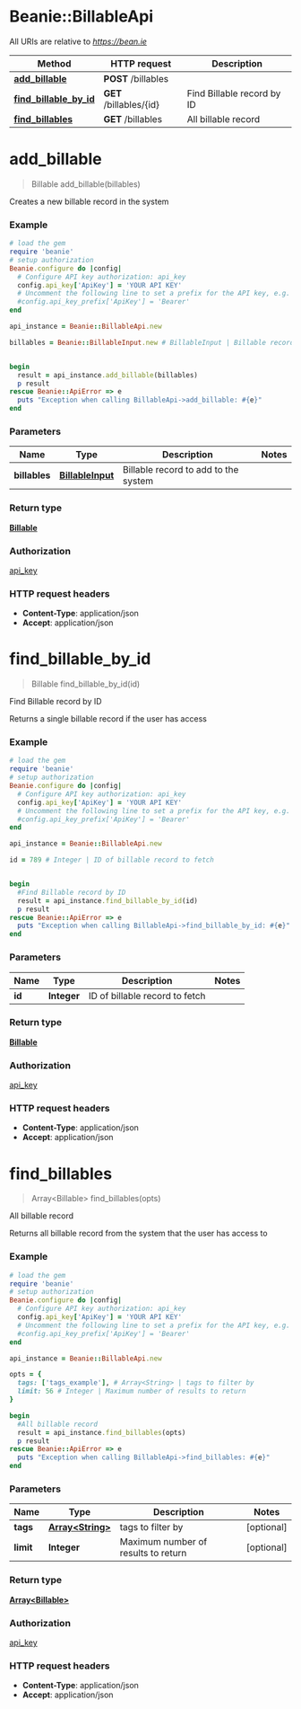 # Beanie::BillableApi

All URIs are relative to *https://bean.ie*

Method | HTTP request | Description
------------- | ------------- | -------------
[**add_billable**](BillableApi.md#add_billable) | **POST** /billables | 
[**find_billable_by_id**](BillableApi.md#find_billable_by_id) | **GET** /billables/{id} | Find Billable record by ID
[**find_billables**](BillableApi.md#find_billables) | **GET** /billables | All billable record


# **add_billable**
> Billable add_billable(billables)



Creates a new billable record in the system

### Example
```ruby
# load the gem
require 'beanie'
# setup authorization
Beanie.configure do |config|
  # Configure API key authorization: api_key
  config.api_key['ApiKey'] = 'YOUR API KEY'
  # Uncomment the following line to set a prefix for the API key, e.g. 'Bearer' (defaults to nil)
  #config.api_key_prefix['ApiKey'] = 'Bearer'
end

api_instance = Beanie::BillableApi.new

billables = Beanie::BillableInput.new # BillableInput | Billable record to add to the system


begin
  result = api_instance.add_billable(billables)
  p result
rescue Beanie::ApiError => e
  puts "Exception when calling BillableApi->add_billable: #{e}"
end
```

### Parameters

Name | Type | Description  | Notes
------------- | ------------- | ------------- | -------------
 **billables** | [**BillableInput**](BillableInput.md)| Billable record to add to the system | 

### Return type

[**Billable**](Billable.md)

### Authorization

[api_key](../README.md#api_key)

### HTTP request headers

 - **Content-Type**: application/json
 - **Accept**: application/json



# **find_billable_by_id**
> Billable find_billable_by_id(id)

Find Billable record by ID

Returns a single billable record if the user has access

### Example
```ruby
# load the gem
require 'beanie'
# setup authorization
Beanie.configure do |config|
  # Configure API key authorization: api_key
  config.api_key['ApiKey'] = 'YOUR API KEY'
  # Uncomment the following line to set a prefix for the API key, e.g. 'Bearer' (defaults to nil)
  #config.api_key_prefix['ApiKey'] = 'Bearer'
end

api_instance = Beanie::BillableApi.new

id = 789 # Integer | ID of billable record to fetch


begin
  #Find Billable record by ID
  result = api_instance.find_billable_by_id(id)
  p result
rescue Beanie::ApiError => e
  puts "Exception when calling BillableApi->find_billable_by_id: #{e}"
end
```

### Parameters

Name | Type | Description  | Notes
------------- | ------------- | ------------- | -------------
 **id** | **Integer**| ID of billable record to fetch | 

### Return type

[**Billable**](Billable.md)

### Authorization

[api_key](../README.md#api_key)

### HTTP request headers

 - **Content-Type**: application/json
 - **Accept**: application/json



# **find_billables**
> Array&lt;Billable&gt; find_billables(opts)

All billable record

Returns all billable record from the system that the user has access to

### Example
```ruby
# load the gem
require 'beanie'
# setup authorization
Beanie.configure do |config|
  # Configure API key authorization: api_key
  config.api_key['ApiKey'] = 'YOUR API KEY'
  # Uncomment the following line to set a prefix for the API key, e.g. 'Bearer' (defaults to nil)
  #config.api_key_prefix['ApiKey'] = 'Bearer'
end

api_instance = Beanie::BillableApi.new

opts = { 
  tags: ['tags_example'], # Array<String> | tags to filter by
  limit: 56 # Integer | Maximum number of results to return
}

begin
  #All billable record
  result = api_instance.find_billables(opts)
  p result
rescue Beanie::ApiError => e
  puts "Exception when calling BillableApi->find_billables: #{e}"
end
```

### Parameters

Name | Type | Description  | Notes
------------- | ------------- | ------------- | -------------
 **tags** | [**Array&lt;String&gt;**](String.md)| tags to filter by | [optional] 
 **limit** | **Integer**| Maximum number of results to return | [optional] 

### Return type

[**Array&lt;Billable&gt;**](Billable.md)

### Authorization

[api_key](../README.md#api_key)

### HTTP request headers

 - **Content-Type**: application/json
 - **Accept**: application/json



